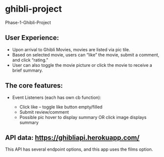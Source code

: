 # ghibli-project
Phase-1-Ghibli-Project

## User Experience:

* Upon arrival to Ghibli Movies, movies are listed via pic tile.  
* Based on selected movie, users can “like” the movie, submit a comment, and click “rating.” 
* User can also toggle the movie picture or click the movie to receive a brief summary.

## The core features:

* Event Listeners (each has own cb function): 

    * Click like – toggle like button empty/filled
    * Submit review/comment
    * Possible pic hover to display summary OR click image displays summary

## API data:  https://ghibliapi.herokuapp.com/

This API has several endpoint options, and this app uses the films option.


